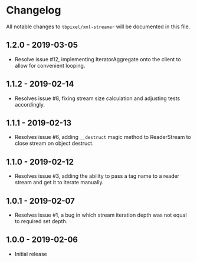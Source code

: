 # Changelog

All notable changes to `tbpixel/xml-streamer` will be documented in this file.

## 1.2.0 - 2019-03-05

- Resolve issue #12, implementing IteratorAggregate onto the client to allow for convenient looping.

## 1.1.2 - 2019-02-14

- Resolves issue #8, fixing stream size calculation and adjusting tests accordingly.

## 1.1.1 - 2019-02-13

- Resolves issue #6, adding `__destruct` magic method to ReaderStream to close stream on object destruct.

## 1.1.0 - 2019-02-12

- Resolves issue #3, adding the ability to pass a tag name to a reader stream and get it to iterate manually.

## 1.0.1 - 2019-02-07

- Resolves issue #1, a bug in which stream iteration depth was not equal to required set depth.

## 1.0.0 - 2019-02-06

- Initial release
